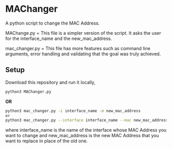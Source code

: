 # MAChanger

A python script to change the MAC Address.

MAChange.py = This file is a simpler version of the script. It asks the user for the interface_name and the new_mac_address.

mac_changer.py = This file has more features such as command line arguments, error handling and validating that the goal was truly achieved.

## Setup

Download this repository and run it locally,

```bash
python3 MAChanger.py
```
**OR**
```bash
python3 mac_changer.py -i interface_name -m new_mac_address
or
python3 mac_changer.py --interface interface_name --mac new_mac_address
```
where interface_name is the name of the interface whose MAC Address you want to change and
new_mac_address is the new MAC Address that you want to replace in place of the old one.
